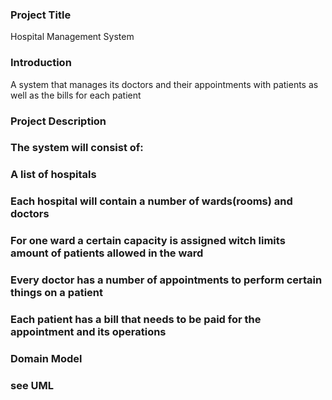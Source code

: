 ### Project Title ###

Hospital Management System

### Introduction ###

A system that manages its doctors and their appointments with patients as well as the bills for each patient

### Project Description ###

### The system will consist of: ###
### A list of hospitals ###
### Each hospital will contain a number of wards(rooms) and doctors ###
### For one ward a certain capacity is assigned witch limits amount of patients allowed in the ward ###
### Every doctor has a number of appointments to perform certain things on a patient ###
### Each patient has a bill that needs to be paid for the appointment and its operations ###

### Domain Model ###

### see UML ###